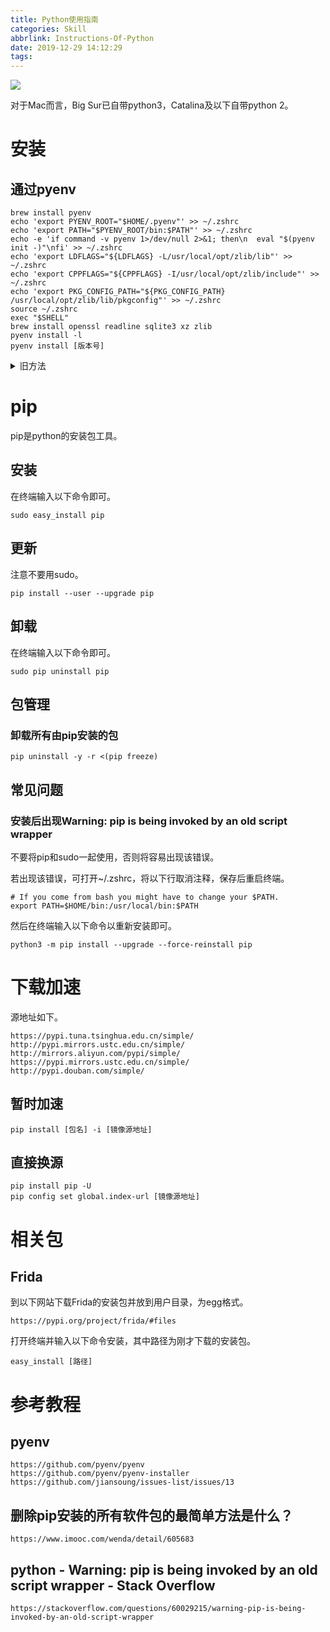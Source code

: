 ```yaml
---
title: Python使用指南
categories: Skill
abbrlink: Instructions-Of-Python
date: 2019-12-29 14:12:29
tags:
---
```


![](topic.jpg)

对于Mac而言，Big Sur已自带python3，Catalina及以下自带python 2。

<!-- more -->

# 安装

## 通过pyenv

```
brew install pyenv
echo 'export PYENV_ROOT="$HOME/.pyenv"' >> ~/.zshrc
echo 'export PATH="$PYENV_ROOT/bin:$PATH"' >> ~/.zshrc
echo -e 'if command -v pyenv 1>/dev/null 2>&1; then\n  eval "$(pyenv init -)"\nfi' >> ~/.zshrc
echo 'export LDFLAGS="${LDFLAGS} -L/usr/local/opt/zlib/lib"' >> ~/.zshrc
echo 'export CPPFLAGS="${CPPFLAGS} -I/usr/local/opt/zlib/include"' >> ~/.zshrc
echo 'export PKG_CONFIG_PATH="${PKG_CONFIG_PATH} /usr/local/opt/zlib/lib/pkgconfig"' >> ~/.zshrc
source ~/.zshrc
exec "$SHELL"
brew install openssl readline sqlite3 xz zlib
pyenv install -l
pyenv install [版本号]
```

<details>
<summary>旧方法</summary>

查看系统自带的python版本。

```
python -V
```

用Homebrew安装python 3。

```
brew install python3
```

查看python 3位置，并记录。

```
which python3
```

打开配置文件。

```
// 以下二选一
（终端shell为zsh）
vi ~/.zshrc

（终端shell为bash）
vi ~/.bash_profile
```

在文件中添加下面语句，保存并退出。

```
// 路径改为上面记录的python 3路径
alias python="/usr/local/bin/python3"
```

编译系统配置文件。

```
// 以下二选一
（终端shell为zsh）
source ~/.zshrc

（终端shell为bash）
source ~/.bash_profile
```

查看系统python版本，应已改为python 3。

```
python -V
```
</details>

# pip

pip是python的安装包工具。

## 安装

在终端输入以下命令即可。

```
sudo easy_install pip
```

## 更新

注意不要用sudo。

```
pip install --user --upgrade pip
```

## 卸载

在终端输入以下命令即可。

```
sudo pip uninstall pip
```

## 包管理

### 卸载所有由pip安装的包

```
pip uninstall -y -r <(pip freeze)
```

## 常见问题

### 安装后出现Warning: pip is being invoked by an old script wrapper

不要将pip和sudo一起使用，否则将容易出现该错误。

若出现该错误，可打开~/.zshrc，将以下行取消注释，保存后重启终端。

```
# If you come from bash you might have to change your $PATH.
export PATH=$HOME/bin:/usr/local/bin:$PATH
```

然后在终端输入以下命令以重新安装即可。

```
python3 -m pip install --upgrade --force-reinstall pip
```

# 下载加速

源地址如下。

```
https://pypi.tuna.tsinghua.edu.cn/simple/
http://pypi.mirrors.ustc.edu.cn/simple/
http://mirrors.aliyun.com/pypi/simple/
https://pypi.mirrors.ustc.edu.cn/simple/
http://pypi.douban.com/simple/
```

## 暂时加速

```
pip install [包名] -i [镜像源地址]
```

## 直接换源

```
pip install pip -U
pip config set global.index-url [镜像源地址]
```

# 相关包

## Frida

到以下网站下载Frida的安装包并放到用户目录，为egg格式。

```
https://pypi.org/project/frida/#files
```

打开终端并输入以下命令安装，其中路径为刚才下载的安装包。

```
easy_install [路径]
```

# 参考教程

## pyenv

```
https://github.com/pyenv/pyenv
https://github.com/pyenv/pyenv-installer
https://github.com/jiansoung/issues-list/issues/13
```

## 删除pip安装的所有软件包的最简单方法是什么？

```
https://www.imooc.com/wenda/detail/605683
```

## python - Warning: pip is being invoked by an old script wrapper - Stack Overflow

```
https://stackoverflow.com/questions/60029215/warning-pip-is-being-invoked-by-an-old-script-wrapper
```

